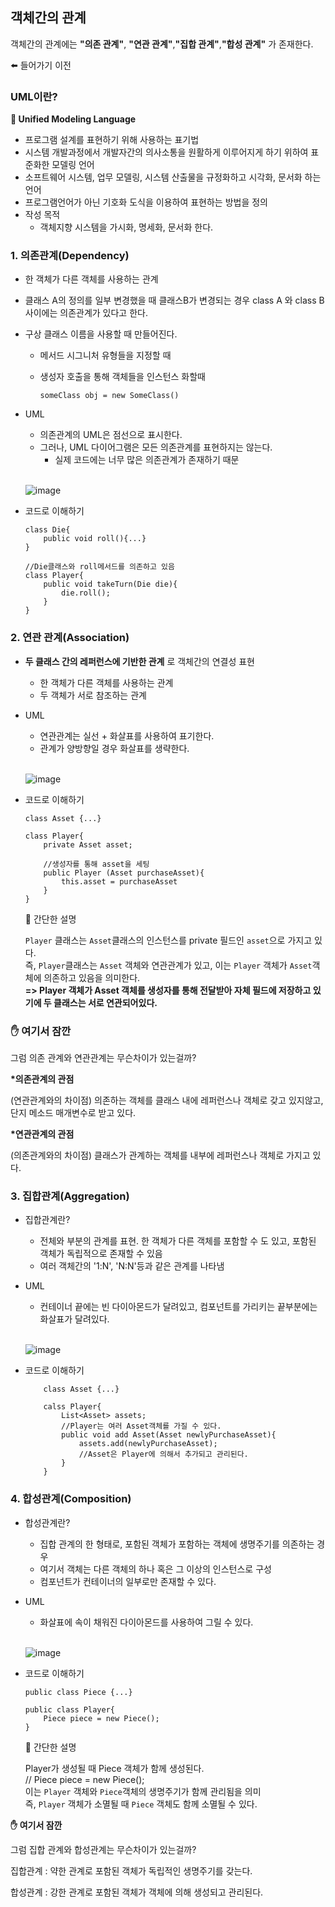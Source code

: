 ## 객체간의 관계
객체간의 관계에는 __"의존 관계"__, __"연관 관계"__,__"집합 관계"__,__"합성 관계"__ 가 존재한다.

⬅️ 들어가기 이전

### UML이란?

__📌 Unified Modeling Language__
- 프로그램 설계를 표현하기 위해 사용하는 표기법
- 시스템 개발과정에서 개발자간의 의사소통을 원활하게 이루어지게 하기 위하여 표준화한 모델링 언어
- 소프트웨어 시스템, 업무 모델링, 시스템 산출물을 규정화하고 시각화, 문서화 하는 언어
- 프로그램언어가 아닌 기호화 도식을 이용하여 표현하는 방법을 정의
- 작성 목적
    - 객체지향 시스템을 가시화, 명세화, 문서화 한다. 



### 1. 의존관계(Dependency)
- 한 객체가 다른 객체를 사용하는 관계
- 클래스 A의 정의를 일부 변경했을 때 클래스B가 변경되는 경우 class A 와 class B 사이에는 의존관계가 있다고 한다.
- 구상 클래스 이름을 사용할 때 만들어진다.
    
    - 메서드 시그니처 유형들을 지정할 때
    - 생성자 호출을 통해 객체들을 인스턴스 화할때
    
        `someClass obj = new SomeClass()`
- UML
    - 의존관계의 UML은 점선으로 표시한다.
    - 그러나, UML 다이어그램은 모든 의존관계를 표현하지는 않는다.
        - 실제 코드에는 너무 많은 의존관계가 존재하기 때문
  
    <br>
    
    ![image](https://github.com/spaaaams/boook/assets/51051548/3255b1c2-7980-4020-80de-38bf7526492d)

- 코드로 이해하기
    ```
    class Die{
        public void roll(){...}
    }

    //Die클래스와 roll메서드를 의존하고 있음
    class Player{
        public void takeTurn(Die die){
            die.roll();
        }
    }
    ```
### 2. 연관 관계(Association)
- __두 클래스 간의 레퍼런스에 기반한 관계__ 로 객체간의 연결성 표현
    - 한 객체가 다른 객체를 사용하는 관계
    - 두 객체가 서로 참조하는 관계
- UML
    - 연관관계는 실선 + 화살표를 사용하여 표기한다.
    - 관계가 양방향일 경우 화살표를 생략한다.
    
    <br>

    ![image](https://github.com/spaaaams/boook/assets/51051548/1b932989-b218-47f4-96a9-6ed178861821)


- 코드로 이해하기
    ```
    class Asset {...}

    class Player{
        private Asset asset;

        //생성자를 통해 asset을 세팅
        public Player (Asset purchaseAsset){
            this.asset = purchaseAsset
        }
    }
    ```
    🧾 간단한 설명

    `Player` 클래스는 `Asset`클래스의 인스턴스를 private 필드인 `asset`으로 가지고 있다.<br>
    즉, `Player`클래스는 `Asset` 객체와 연관관계가 있고, 이는 `Player` 객체가 `Asset`객체에 의존하고 있음을 의미한다. <br>
    __=> Player 객체가 Asset 객체를 생성자를 통해 전달받아 자체 필드에 저장하고 있기에 두 클래스는 서로 연관되어있다.__

### ✋ 여기서 잠깐

그럼 의존 관계와 연관관계는 무슨차이가 있는걸까?

__*의존관계의 관점__

(연관관계와의 차이점) 의존하는 객체를 클래스 내에 레퍼런스나 객체로 갖고 있지않고, 단지 메소드 매개변수로 받고 있다.

__*연관관계의 관점__

(의존관계와의 차이점) 클래스가 관계하는 객체를 내부에 레퍼런스나 객체로 가지고 있다.

### 3. 집합관계(Aggregation)
- 집합관계란?
     - 전체와 부분의 관계를 표현. 한 객체가 다른 객체를 포함할 수 도 있고, 포함된 객체가 독립적으로 존재할 수 있음
     - 여러 객체간의 '1:N', 'N:N'등과 같은 관계를 나타냄

- UML
    - 컨테이너 끝에는 빈 다이아몬드가 달려있고, 컴포넌트를 가리키는 끝부분에는 화살표가 달려있다.
    
    <br>

    ![image](https://github.com/spaaaams/boook/assets/51051548/53a7873f-0a20-4c57-8236-e2d351b0688b)


- 코드로 이해하기
    ```
        class Asset {...}

        calss Player{
            List<Asset> assets;
            //Player는 여러 Asset객체를 가질 수 있다.
            public void add Asset(Asset newlyPurchaseAsset){
                assets.add(newlyPurchaseAsset);
                //Asset은 Player에 의해서 추가되고 관리된다.
            }
        }
    ```

### 4. 합성관계(Composition)
- 합성관계란?
    - 집합 관계의 한 형태로, 포함된 객체가 포함하는 객체에 생명주기를 의존하는 경우
    - 여기서 객체는 다른 객체의 하나 혹은 그 이상의 인스턴스로 구성
    - 컴포넌트가 컨테이너의 일부로만 존재할 수 있다.
- UML
    - 화살표에 속이 채워진 다이아몬드를 사용하여 그릴 수 있다.

    <br>

    ![image](https://github.com/spaaaams/boook/assets/51051548/2bd5644a-3484-4f9d-8514-ebb4381dc489)


- 코드로 이해하기
    ```
    public class Piece {...}

    public class Player{
        Piece piece = new Piece();
    }
    ```
    🧾 간단한 설명

    Player가 생성될 때 Piece 객체가 함께 생성된다.<br>
    // Piece piece = new Piece();<br>
    이는 `Player` 객체와 `Piece`객체의 생명주기가 함께 관리됨을 의미<br>
    즉, `Player` 객체가 소멸될 때 `Piece` 객체도 함께 소멸될 수 있다.

__✋ 여기서 잠깐__

그럼 집합 관계와 합성관계는 무슨차이가 있는걸까?

 
집합관계 : 약한 관계로 포함된 객체가 독립적인 생명주기를 갖는다.

합성관계 : 강한 관계로 포함된 객체가 객체에 의해 생성되고 관리된다.
